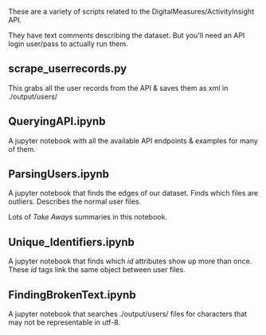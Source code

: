 These are a variety of scripts related to the DigitalMeasures/ActivityInsight API.

They have text comments describing the dataset.  But you'll need an API login user/pass to actually run them.

## scrape_userrecords.py

This grabs all the user records from the API & saves them as xml in ./output/users/

## QueryingAPI.ipynb

A jupyter notebook with all the available API endpoints & examples for many of them.

## ParsingUsers.ipynb

A jupyter notebook that finds the edges of our dataset.  Finds which files are outliers.  Describes the normal user files.

Lots of *Take Aways* summaries in this notebook.

## Unique_Identifiers.ipynb

A jupyter notebook that finds which *id* attributes show up more than once.  These *id* tags link the same object between user files.

## FindingBrokenText.ipynb

A jupyter notebook that searches ./output/users/ files for characters that may not be representable in utf-8.


